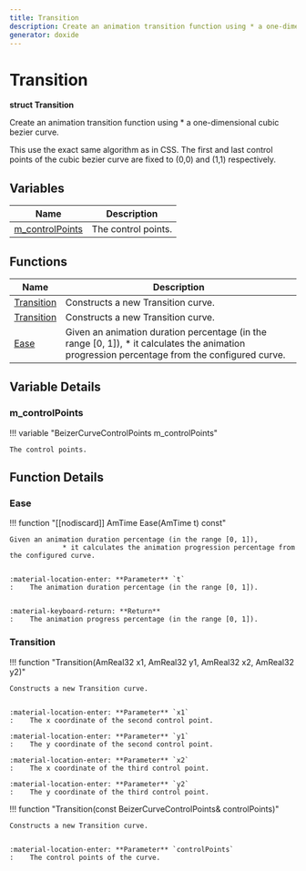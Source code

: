 ```yaml
---
title: Transition
description: Create an animation transition function using * a one-dimensional cubic bezier curve.
generator: doxide
---
```



# Transition

**struct Transition**


Create an animation transition function using
         * a one-dimensional cubic bezier curve.

This use the exact same algorithm as in CSS. The first and last
control points of the cubic bezier curve are fixed to (0,0)
and (1,1) respectively.
        


## Variables

| Name | Description |
| ---- | ----------- |
| [m_controlPoints](#m_controlPoints) | The control points.  |

## Functions

| Name | Description |
| ---- | ----------- |
| [Transition](#Transition) | Constructs a new Transition curve. |
| [Transition](#Transition) | Constructs a new Transition curve. |
| [Ease](#Ease) | Given an animation duration percentage (in the range [0, 1]), * it calculates the animation progression percentage from the configured curve. |

## Variable Details

### m_controlPoints<a name="m_controlPoints"></a>

!!! variable "BeizerCurveControlPoints m_controlPoints"

    
    The control points.
                 
    
    
    

## Function Details

### Ease<a name="Ease"></a>
!!! function "[[nodiscard]] AmTime Ease(AmTime t) const"

    
    Given an animation duration percentage (in the range [0, 1]),
                 * it calculates the animation progression percentage from the configured curve.
    
    
    :material-location-enter: **Parameter** `t`
    :    The animation duration percentage (in the range [0, 1]).
    
    
    :material-keyboard-return: **Return**
    :    The animation progress percentage (in the range [0, 1]).
                
    

### Transition<a name="Transition"></a>
!!! function "Transition(AmReal32 x1, AmReal32 y1, AmReal32 x2, AmReal32 y2)"

    
    Constructs a new Transition curve.
    
    
    :material-location-enter: **Parameter** `x1`
    :    The x coordinate of the second control point.
        
    :material-location-enter: **Parameter** `y1`
    :    The y coordinate of the second control point.
        
    :material-location-enter: **Parameter** `x2`
    :    The x coordinate of the third control point.
        
    :material-location-enter: **Parameter** `y2`
    :    The y coordinate of the third control point.
                    
    

!!! function "Transition(const BeizerCurveControlPoints&amp; controlPoints)"

    
    Constructs a new Transition curve.
    
    
    :material-location-enter: **Parameter** `controlPoints`
    :    The control points of the curve.
                    
    

